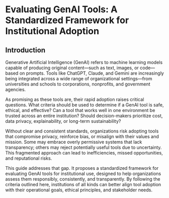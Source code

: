 # Evaluating GenAI Tools: A Standardized Framework for Institutional Adoption

## Introduction

Generative Artificial Intelligence (GenAI) refers to machine learning models capable of producing original content—such as text, images, or code—based on prompts. Tools like ChatGPT, Claude, and Gemini are increasingly being integrated across a wide range of organizational settings—from universities and schools to corporations, nonprofits, and government agencies.

As promising as these tools are, their rapid adoption raises critical questions. What criteria should be used to determine if a GenAI tool is safe, ethical, and effective? Can a tool that works well in one environment be trusted across an entire institution? Should decision-makers prioritize cost, data privacy, explainability, or long-term sustainability?

Without clear and consistent standards, organizations risk adopting tools that compromise privacy, reinforce bias, or misalign with their values and mission. Some may embrace overly permissive systems that lack transparency; others may reject potentially useful tools due to uncertainty. This fragmented approach can lead to inefficiencies, missed opportunities, and reputational risks.

This guide addresses that gap. It proposes a standardized framework for evaluating GenAI tools for institutional use, designed to help organizations assess them responsibly, consistently, and transparently. By following the criteria outlined here, institutions of all kinds can better align tool adoption with their operational goals, ethical principles, and stakeholder needs.
